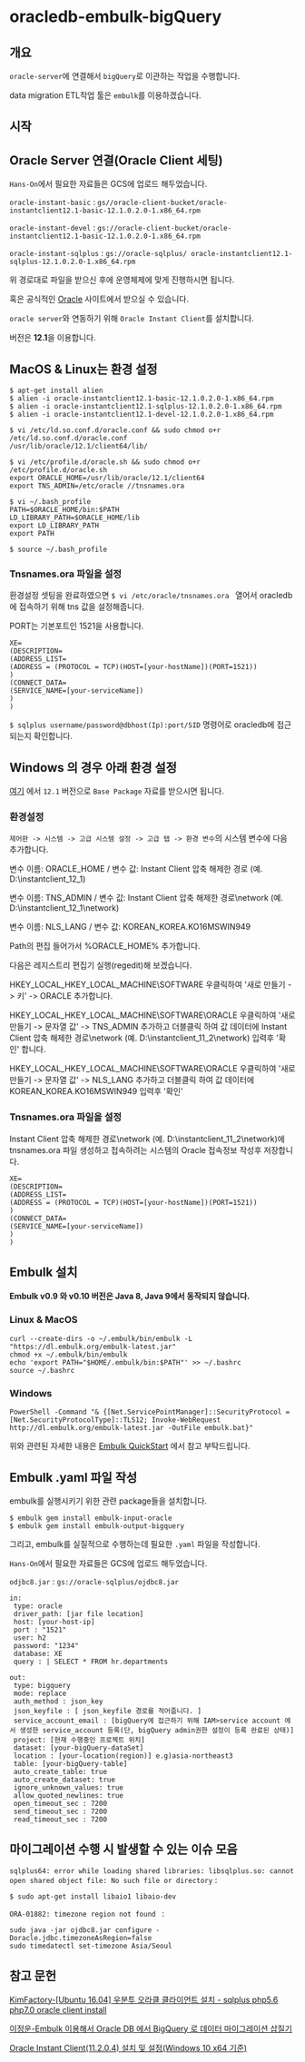 # oracledb-embulk-bigQuery
## 개요
`oracle-server`에 연결해서 `bigQuery`로 이관하는 작업을 수행합니다. 

data migration ETL작업 툴은 `embulk`를 이용하겠습니다.

## 시작
## Oracle Server 연결(Oracle Client 세팅)

`Hans-On`에서 필요한 자료들은 GCS에 업로드 해두었습니다.

`oracle-instant-basic` : `gs//oracle-client-bucket/oracle-instantclient12.1-basic-12.1.0.2.0-1.x86_64.rpm`

`oracle-instant-devel` : `gs://oracle-client-bucket/oracle-instantclient12.1-basic-12.1.0.2.0-1.x86_64.rpm`

`oracle-instant-sqlplus` : `gs://oracle-sqlplus/ oracle-instantclient12.1-sqlplus-12.1.0.2.0-1.x86_64.rpm`

위 경로대로 파일을 받으신 후에 운영체제에 맞게 진행하시면 됩니다.

혹은 공식적인 [Oracle](http://www.oracle.com/technetwork/indexes/downloads/index.html#database) 사이트에서 받으실 수 있습니다.

`oracle server`와 연동하기 위해 `Oracle Instant Client`를 설치합니다. 

버전은 **12.1**을 이용합니다.

## MacOS & Linux는 환경 설정

```
$ apt-get install alien
$ alien -i oracle-instantclient12.1-basic-12.1.0.2.0-1.x86_64.rpm
$ alien -i oracle-instantclient12.1-sqlplus-12.1.0.2.0-1.x86_64.rpm
$ alien -i oracle-instantclient12.1-devel-12.1.0.2.0-1.x86_64.rpm
```

```
$ vi /etc/ld.so.conf.d/oracle.conf && sudo chmod o+r /etc/ld.so.conf.d/oracle.conf
/usr/lib/oracle/12.1/client64/lib/
```

```
$ vi /etc/profile.d/oracle.sh && sudo chmod o+r /etc/profile.d/oracle.sh
export ORACLE_HOME=/usr/lib/oracle/12.1/client64
export TNS_ADMIN=/etc/oracle //tnsnames.ora
```

```
$ vi ~/.bash_profile
PATH=$ORACLE_HOME/bin:$PATH
LD_LIBRARY_PATH=$ORACLE_HOME/lib
export LD_LIBRARY_PATH
export PATH

$ source ~/.bash_profile
```
### Tnsnames.ora 파일을 설정

환경설정 셋팅을 완료하였으면 `$ vi /etc/oracle/tnsnames.ora ` 열어서 oracledb에 접속하기 위해 tns 값을 설정해줍니다.

PORT는 기본포트인 1521을 사용합니다.

```
XE=
(DESCRIPTION=
(ADDRESS_LIST=
(ADDRESS = (PROTOCOL = TCP)(HOST=[your-hostName])(PORT=1521))
)
(CONNECT_DATA=
(SERVICE_NAME=[your-serviceName])
)
)
```

`$ sqlplus username/password@dbhost(Ip):port/SID` 명령어로 oracledb에 접근되는지 확인합니다.


## Windows 의 경우 아래 환경 설정

[여기](https://www.oracle.com/database/technologies/instant-client/winx64-64-downloads.html) 에서 `12.1` 버전으로 `Base Package` 자료를 받으시면 됩니다. 

### 환경설정

`제어판 -> 시스템 -> 고급 시스템 설정 -> 고급 탭 -> 환경 변수`의 시스템 변수에 다음 추가합니다.

변수 이름: ORACLE_HOME / 변수 값: Instant Client 압축 해제한 경로 (예. D:\instantclient_12_1)

변수 이름: TNS_ADMIN / 변수 값: Instant Client 압축 해제한 경로\network (예. D:\instantclient_12_1\network)

변수 이름: NLS_LANG / 변수 값: KOREAN_KOREA.KO16MSWIN949

Path의 편집 들어가서 %ORACLE_HOME% 추가합니다.

다음은 레지스트리 편집기 실행(regedit)해 보겠습니다.

HKEY_LOCAL_HKEY_LOCAL_MACHINE\SOFTWARE 우클릭하여 '새로 만들기 -> 키' -> ORACLE 추가합니다.

HKEY_LOCAL_HKEY_LOCAL_MACHINE\SOFTWARE\ORACLE 우클릭하여 '새로 만들기 -> 문자열 값' -> TNS_ADMIN 추가하고 더블클릭 하여  값 데이터에 Instant Client 압축 해제한 경로\network (예. D:\instantclient_11_2\network) 입력후 '확인' 합니다.

HKEY_LOCAL_HKEY_LOCAL_MACHINE\SOFTWARE\ORACLE 우클릭하여 '새로 만들기 -> 문자열 값' -> NLS_LANG 추가하고 더블클릭 하여  값 데이터에 KOREAN_KOREA.KO16MSWIN949 입력후 '확인'

### Tnsnames.ora 파일을 설정

Instant Client 압축 해제한 경로\network (예. D:\instantclient_11_2\network)에 tnsnames.ora 파일 생성하고 접속하려는 시스템의 Oracle 접속정보 작성후 저장합니다.

```
XE=
(DESCRIPTION=
(ADDRESS_LIST=
(ADDRESS = (PROTOCOL = TCP)(HOST=[your-hostName])(PORT=1521))
)
(CONNECT_DATA=
(SERVICE_NAME=[your-serviceName])
)
)
```

## Embulk 설치
**Embulk v0.9 와 v0.10 버전은 Java 8, Java 9에서 동작되지 않습니다.**

### Linux & MacOS
```
curl --create-dirs -o ~/.embulk/bin/embulk -L "https://dl.embulk.org/embulk-latest.jar"
chmod +x ~/.embulk/bin/embulk
echo 'export PATH="$HOME/.embulk/bin:$PATH"' >> ~/.bashrc
source ~/.bashrc
```

### Windows
```
PowerShell -Command "& {[Net.ServicePointManager]::SecurityProtocol = [Net.SecurityProtocolType]::TLS12; Invoke-WebRequest http://dl.embulk.org/embulk-latest.jar -OutFile embulk.bat}"
```

위와 관련된 자세한 내용은 [Embulk QuickStart](https://www.embulk.org/) 에서 참고 부탁드립니다.

## Embulk .yaml 파일 작성

embulk를 실행시키기 위한 관련 package들을 설치합니다.

```
$ embulk gem install embulk-input-oracle
$ embulk gem install embulk-output-bigquery
```

그리고, embulk를 실질적으로 수행하는데 필요한 `.yaml` 파일을 작성합니다.

`Hans-On`에서 필요한 자료들은 GCS에 업로드 해두었습니다.

`odjbc8.jar` : `gs://oracle-sqlplus/ojdbc8.jar`

```
in:
 type: oracle
 driver_path: [jar file location]
 host: [your-host-ip]
 port : "1521"
 user: h2
 password: "1234"
 database: XE
 query : | SELECT * FROM hr.departments

out:
 type: bigquery
 mode: replace
 auth_method : json_key
 json_keyfile : [ json_keyfile 경로를 적어줍니다. ]
 service_account_email : [bigQuery에 접근하기 위해 IAM>service account 에서 생성한 service_account 등록(단, bigQuery admin권한 설정이 등록 완료된 상태)]
 project: [현재 수행중인 프로젝트 위치]
 dataset: [your-bigQuery-dataSet]
 location : [your-location(region)] e.g)asia-northeast3
 table: [your-bigQuery-table]
 auto_create_table: true
 auto_create_dataset: true
 ignore_unknown_values: true
 allow_quoted_newlines: true
 open_timeout_sec : 7200
 send_timeout_sec : 7200
 read_timeout_sec : 7200
```

## 마이그레이션 수행 시 발생할 수 있는 이슈 모음

`sqlplus64: error while loading shared libraries: libsqlplus.so: cannot open shared object file: No such file or directory` :

```
$ sudo apt-get install libaio1 libaio-dev
```

`ORA-01882: timezone region not found ` :

```
sudo java -jar ojdbc8.jar configure -Doracle.jdbc.timezoneAsRegion=false
sudo timedatectl set-timezone Asia/Seoul
```

## 참고 문헌

[KimFactory-[Ubuntu 16.04] 우분투 오라클 클라이언트 설치 - sqlplus php5.6 php7.0 oracle client install](https://blog.kimsfactory.com/entry/Ubuntu-1604-%EC%9A%B0%EB%B6%84%ED%88%AC-%EC%98%A4%EB%9D%BC%ED%81%B4-%ED%81%B4%EB%9D%BC%EC%9D%B4%EC%96%B8%ED%8A%B8-%EC%84%A4%EC%B9%98-sqlplus-php56-php70-oracle-client-install)

[이정운-Embulk 이용해서 Oracle DB 에서 BigQuery 로 데이터 마이그레이션 삽질기](https://medium.com/@jwlee98/embulk-%EC%9D%B4%EC%9A%A9%ED%95%B4%EC%84%9C-oracle-db-%EC%97%90%EC%84%9C-bigquery-%EB%A1%9C-%EB%8D%B0%EC%9D%B4%ED%84%B0-%EB%A7%88%EC%9D%B4%EA%B7%B8%EB%A0%88%EC%9D%B4%EC%85%98-%EC%82%BD%EC%A7%88%EA%B8%B0-141dc1d62b73)

[Oracle Instant Client(11.2.0.4) 설치 및 설정(Windows 10 x64 기준)](https://testtube.tistory.com/entry/Oracle-Instant-Client11204-%EC%84%A4%EC%B9%98-%EB%B0%8F-%EC%84%A4%EC%A0%95Windows-10-x64-%EA%B8%B0%EC%A4%80)
